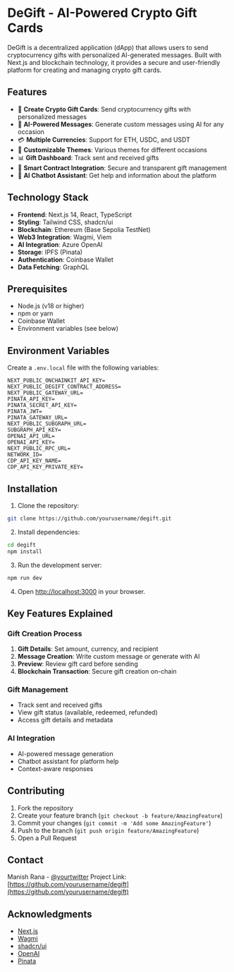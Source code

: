 # DeGift - AI-Powered Crypto Gift Cards

DeGift is a decentralized application (dApp) that allows users to send cryptocurrency gifts with personalized AI-generated messages. Built with Next.js and blockchain technology, it provides a secure and user-friendly platform for creating and managing crypto gift cards.

## Features

- 🎁 **Create Crypto Gift Cards**: Send cryptocurrency gifts with personalized messages
- 🤖 **AI-Powered Messages**: Generate custom messages using AI for any occasion
- 💳 **Multiple Currencies**: Support for ETH, USDC, and USDT
- 🎨 **Customizable Themes**: Various themes for different occasions
- 📊 **Gift Dashboard**: Track sent and received gifts
- 🤝 **Smart Contract Integration**: Secure and transparent gift management
- 💬 **AI Chatbot Assistant**: Get help and information about the platform

## Technology Stack

- **Frontend**: Next.js 14, React, TypeScript
- **Styling**: Tailwind CSS, shadcn/ui
- **Blockchain**: Ethereum (Base Sepolia TestNet)
- **Web3 Integration**: Wagmi, Viem
- **AI Integration**: Azure OpenAI
- **Storage**: IPFS (Pinata)
- **Authentication**: Coinbase Wallet
- **Data Fetching**: GraphQL

## Prerequisites

- Node.js (v18 or higher)
- npm or yarn
- Coinbase Wallet
- Environment variables (see below)

## Environment Variables

Create a `.env.local` file with the following variables:

```env
NEXT_PUBLIC_ONCHAINKIT_API_KEY=
NEXT_PUBLIC_DEGIFT_CONTRACT_ADDRESS=
NEXT_PUBLIC_GATEWAY_URL=
PINATA_API_KEY=
PINATA_SECRET_API_KEY=
PINATA_JWT=
PINATA_GATEWAY_URL=
NEXT_PUBLIC_SUBGRAPH_URL=
SUBGRAPH_API_KEY=
OPENAI_API_URL=
OPENAI_API_KEY=
NEXT_PUBLIC_RPC_URL=
NETWORK_ID=
CDP_API_KEY_NAME=
CDP_API_KEY_PRIVATE_KEY=

```

## Installation

1. Clone the repository:
```bash
git clone https://github.com/yourusername/degift.git
```

2. Install dependencies:
```bash
cd degift
npm install
```

3. Run the development server:
```bash
npm run dev
```

4. Open [http://localhost:3000](http://localhost:3000) in your browser.

## Key Features Explained

### Gift Creation Process
1. **Gift Details**: Set amount, currency, and recipient
2. **Message Creation**: Write custom message or generate with AI
3. **Preview**: Review gift card before sending
4. **Blockchain Transaction**: Secure gift creation on-chain

### Gift Management
- Track sent and received gifts
- View gift status (available, redeemed, refunded)
- Access gift details and metadata

### AI Integration
- AI-powered message generation
- Chatbot assistant for platform help
- Context-aware responses

## Contributing

1. Fork the repository
2. Create your feature branch (`git checkout -b feature/AmazingFeature`)
3. Commit your changes (`git commit -m 'Add some AmazingFeature'`)
4. Push to the branch (`git push origin feature/AmazingFeature`)
5. Open a Pull Request

## Contact

Manish Rana - [@yourtwitter](https://x.com/ManishRaanaa)
Project Link: [https://github.com/yourusername/degift](https://github.com/yourusername/degift)

## Acknowledgments

- [Next.js](https://nextjs.org/)
- [Wagmi](https://wagmi.sh/)
- [shadcn/ui](https://ui.shadcn.com/)
- [OpenAI](https://openai.com/)
- [Pinata](https://www.pinata.cloud/)
